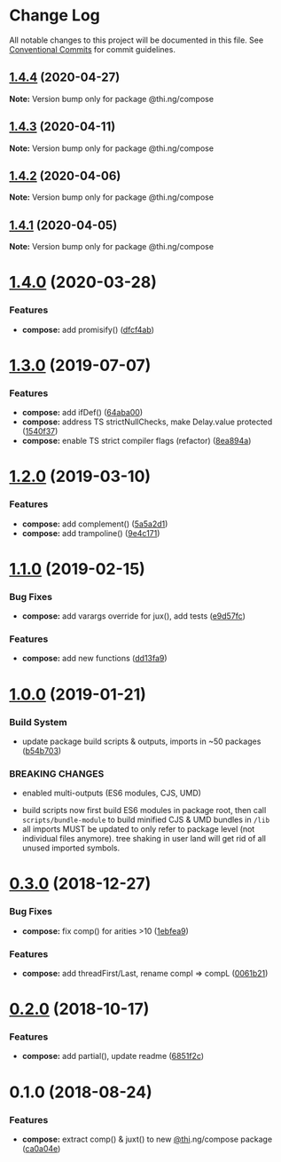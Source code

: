 # Change Log

All notable changes to this project will be documented in this file.
See [Conventional Commits](https://conventionalcommits.org) for commit guidelines.

## [1.4.4](https://github.com/thi-ng/umbrella/compare/@thi.ng/compose@1.4.3...@thi.ng/compose@1.4.4) (2020-04-27)

**Note:** Version bump only for package @thi.ng/compose





## [1.4.3](https://github.com/thi-ng/umbrella/compare/@thi.ng/compose@1.4.2...@thi.ng/compose@1.4.3) (2020-04-11)

**Note:** Version bump only for package @thi.ng/compose





## [1.4.2](https://github.com/thi-ng/umbrella/compare/@thi.ng/compose@1.4.1...@thi.ng/compose@1.4.2) (2020-04-06)

**Note:** Version bump only for package @thi.ng/compose





## [1.4.1](https://github.com/thi-ng/umbrella/compare/@thi.ng/compose@1.4.0...@thi.ng/compose@1.4.1) (2020-04-05)

**Note:** Version bump only for package @thi.ng/compose





# [1.4.0](https://github.com/thi-ng/umbrella/compare/@thi.ng/compose@1.3.12...@thi.ng/compose@1.4.0) (2020-03-28)


### Features

* **compose:** add promisify() ([dfcf4ab](https://github.com/thi-ng/umbrella/commit/dfcf4ab7333b25c4332f783d124d86de058feceb))





# [1.3.0](https://github.com/thi-ng/umbrella/compare/@thi.ng/compose@1.2.5...@thi.ng/compose@1.3.0) (2019-07-07)

### Features

* **compose:** add ifDef() ([64aba00](https://github.com/thi-ng/umbrella/commit/64aba00))
* **compose:** address TS strictNullChecks, make Delay.value protected ([1540f37](https://github.com/thi-ng/umbrella/commit/1540f37))
* **compose:** enable TS strict compiler flags (refactor) ([8ea894a](https://github.com/thi-ng/umbrella/commit/8ea894a))

# [1.2.0](https://github.com/thi-ng/umbrella/compare/@thi.ng/compose@1.1.2...@thi.ng/compose@1.2.0) (2019-03-10)

### Features

* **compose:** add complement() ([5a5a2d1](https://github.com/thi-ng/umbrella/commit/5a5a2d1))
* **compose:** add trampoline() ([9e4c171](https://github.com/thi-ng/umbrella/commit/9e4c171))

# [1.1.0](https://github.com/thi-ng/umbrella/compare/@thi.ng/compose@1.0.2...@thi.ng/compose@1.1.0) (2019-02-15)

### Bug Fixes

* **compose:** add varargs override for jux(),  add tests ([e9d57fc](https://github.com/thi-ng/umbrella/commit/e9d57fc))

### Features

* **compose:** add new functions ([dd13fa9](https://github.com/thi-ng/umbrella/commit/dd13fa9))

# [1.0.0](https://github.com/thi-ng/umbrella/compare/@thi.ng/compose@0.3.0...@thi.ng/compose@1.0.0) (2019-01-21)

### Build System

* update package build scripts & outputs, imports in ~50 packages ([b54b703](https://github.com/thi-ng/umbrella/commit/b54b703))

### BREAKING CHANGES

* enabled multi-outputs (ES6 modules, CJS, UMD)

- build scripts now first build ES6 modules in package root, then call
  `scripts/bundle-module` to build minified CJS & UMD bundles in `/lib`
- all imports MUST be updated to only refer to package level
  (not individual files anymore). tree shaking in user land will get rid of
  all unused imported symbols.

# [0.3.0](https://github.com/thi-ng/umbrella/compare/@thi.ng/compose@0.2.2...@thi.ng/compose@0.3.0) (2018-12-27)

### Bug Fixes

* **compose:** fix comp() for arities >10 ([1ebfea9](https://github.com/thi-ng/umbrella/commit/1ebfea9))

### Features

* **compose:** add threadFirst/Last, rename compI => compL ([0061b21](https://github.com/thi-ng/umbrella/commit/0061b21))

# [0.2.0](https://github.com/thi-ng/umbrella/compare/@thi.ng/compose@0.1.4...@thi.ng/compose@0.2.0) (2018-10-17)

### Features

* **compose:** add partial(), update readme ([6851f2c](https://github.com/thi-ng/umbrella/commit/6851f2c))

<a name="0.1.0"></a>
# 0.1.0 (2018-08-24)

### Features

* **compose:** extract comp() & juxt() to new [@thi](https://github.com/thi).ng/compose package ([ca0a04e](https://github.com/thi-ng/umbrella/commit/ca0a04e))
